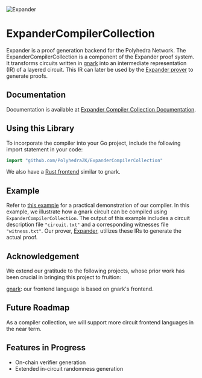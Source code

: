 ![Expander](./ECC_logo.jpg)
# ExpanderCompilerCollection

Expander is a proof generation backend for the Polyhedra Network. The ExpanderCompilerCollection is a component of the Expander proof system. It transforms circuits written in [gnark](https://github.com/Consensys/gnark) into an intermediate representation (IR) of a layered circuit. This IR can later be used by the [Expander prover](https://github.com/PolyhedraZK/Expander) to generate proofs.

## Documentation

Documentation is available at [Expander Compiler Collection Documentation](https://polyhedrazk.github.io/ExpanderCompilerCollection/).

## Using this Library

To incorporate the compiler into your Go project, include the following import statement in your code:

```go
import "github.com/PolyhedraZK/ExpanderCompilerCollection"
```

We also have a [Rust frontend](https://polyhedrazk.github.io/ExpanderCompilerCollection/docs/rust/intro) similar to gnark.

## Example 

Refer to [this example](./docs/go_example.md) for a practical demonstration of our compiler. In this example, we illustrate how a gnark circuit can be compiled using `ExpanderCompilerCollection`. The output of this example includes a circuit description file `"circuit.txt"` and a corresponding witnesses file `"witness.txt"`. Our prover, [Expander](https://github.com/PolyhedraZK/Expander), utilizes these IRs to generate the actual proof.

## Acknowledgement

We extend our gratitude to the following projects, whose prior work has been crucial in bringing this project to fruition:

[gnark](https://github.com/Consensys/gnark): our frontend language is based on gnark's frontend.

## Future Roadmap

As a compiler collection, we will support more circuit frontend languages in the near term.

## Features in Progress
* On-chain verifier generation
* Extended in-circuit randomness generation